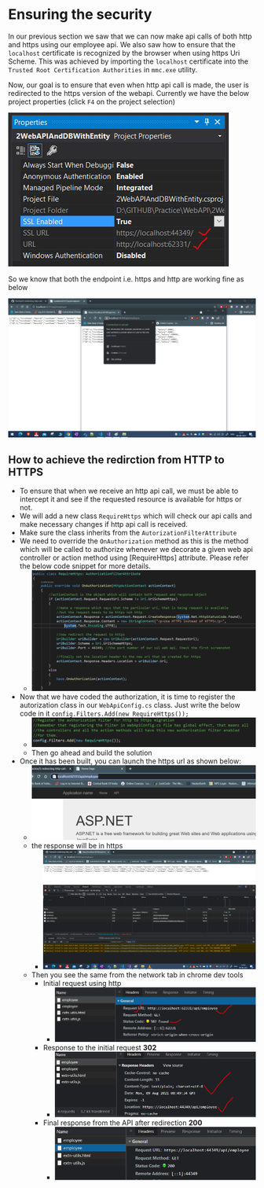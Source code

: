 # Ensuring the security

In our previous section we saw that we can now make api calls of both http and https using our employee api. We also saw how to ensure that the `localhost` certificate is recognized by the browser when using https Uri Scheme. This was achieved by importing the `localhost` certificate into the `Trusted Root Certification Authorities` in `mmc.exe` utility.

Now, our goal is to ensure that even when http api call is made, the user is redirected to the https version of the webapi. Currently we have the below project properties (click `F4` on the project selection)

![properties](./images/14.PNG)

So we know that both the endpoint i.e. https and http are working fine as below

![endpoints](./images/15.png)

## How to achieve the redirction from HTTP to HTTPS

- To ensure that when we receive an http api call, we must be able to intercept it and see if the requested resource is available for https or not.
- We will add a new class `RequireHttps` which will check our api calls and make necessary changes if http api call is received.
- Make sure the class inherits from the `AutorizationFilterAttribute`
- We need to override the `OnAuthorization` method as this is the method which will be called to authorize whenever we decorate a given web api controller or action method using \[RequireHttps\] attribute. Please refer the below code snippet for more details.
  - ![code](./images/16.PNG)
- Now that we have coded the authorization, it is time to register the autorization class in our `WebApiConfig.cs` class. Just write the below code in it `config.Filters.Add(new RequireHttps());`
  - ![register the https filter](./images/23.PNG)
  - Then go ahead and build the solution
- Once it has been built, you can launch the https url as shown below:
  - ![http launch](./images/17.PNG)
  - the response will be in https
    - ![https response](./images/19.png)
  - Then you see the same from the network tab in chrome dev tools
    - Initial request using http
      - ![network tab](./images/20.PNG)
    - Response to the initial request **302**
      - ![response for intital request](./images/21.PNG)
    - Final response from the API after redirection **200**
      - ![finally](./images/22.PNG)
